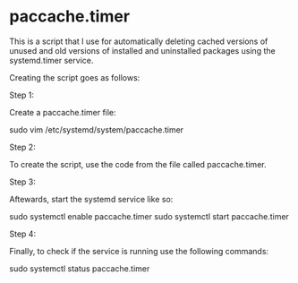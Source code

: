 # paccache.timer

This is a script that I use for automatically deleting cached versions of unused and old versions of installed and uninstalled packages using the systemd.timer service.

Creating the script goes as follows:

Step 1: 

Create a paccache.timer file: 

sudo vim /etc/systemd/system/paccache.timer

Step 2: 

To create the script, use the code from the file called paccache.timer.

Step 3: 

Aftewards, start the systemd service like so:

sudo systemctl enable paccache.timer
sudo systemctl start paccache.timer

Step 4: 

Finally, to check if the service is running use the following commands:

sudo systemctl status paccache.timer
